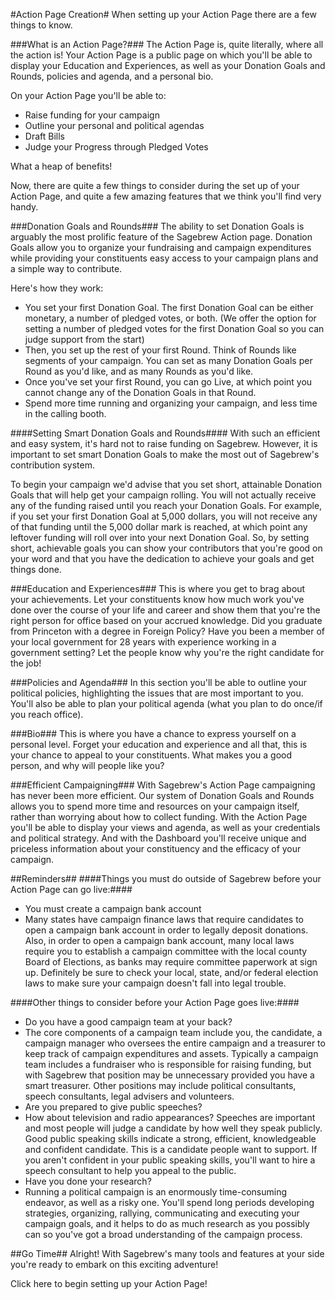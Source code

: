 #Action Page Creation#
When setting up your Action Page there are a few things to know.

###What is an Action Page?###
The Action Page is, quite literally, where all the action is!
Your Action Page is a public page on which you'll be able
to display your Education and Experiences, as well as your Donation
Goals and Rounds, policies and agenda, and a personal bio.

On your Action Page you'll be able to:

 - Raise funding for your campaign
 - Outline your personal and political agendas
 - Draft Bills
 - Judge your Progress through Pledged Votes

What a heap of benefits!

Now, there are quite a few things to consider during the set up of your 
Action Page, and quite a few amazing features that we think you'll find very 
handy.

###Donation Goals and Rounds###
The ability to set Donation Goals is arguably the most prolific
feature of the Sagebrew Action page. Donation Goals allow you
to organize your fundraising and campaign expenditures
while providing your constituents easy access to
your campaign plans and a simple way to contribute.

 Here's how they work:

 - You set your first Donation Goal. The first Donation Goal can
 be either monetary, a number of pledged votes, or both. (We offer
 the option for setting a number of pledged votes for the first
 Donation Goal so you can judge support from the start)
 - Then,
 you set up the rest of your first Round. Think of Rounds like
 segments of your campaign. You can set as many Donation Goals per
 Round as you'd like, and as many Rounds as you'd like.
 - Once you've set your first Round, you can go Live, at which point
 you cannot change any of the Donation Goals in that Round.
 - Spend more time running and organizing your campaign, and less time
 in the calling booth.

####Setting Smart Donation Goals and Rounds####
With such an efficient and easy system, it's hard not to raise funding
on Sagebrew.
However, it is important to set smart Donation Goals to make the
most out of Sagebrew's contribution system.

To begin your campaign we'd advise that
you set short, attainable Donation Goals that
will help get your campaign rolling. You will not actually
receive any of the funding raised until you reach your Donation
Goals. For example, if you set your first Donation Goal at
5,000 dollars, you will not receive any of that funding until
the 5,000 dollar mark is reached, at which point any leftover
funding will roll over into your next Donation Goal. So, by setting short,
achievable goals you can show your contributors that
you're good on your word and that you have the dedication
to achieve your goals and get things done.


###Education and Experiences###
This is where you get to brag about your achievements. Let your
constituents know how much work you've done over the course of your
life and career and show them that you're the right person for office
based on your accrued knowledge. Did you graduate from Princeton with
a degree in Foreign Policy? Have you been a member of your local government
for 28 years with experience working in a government setting? Let the people
know why you're the right candidate for the job!

###Policies and Agenda###
In this section you'll be able to outline your political policies, highlighting
the issues that are most important to you. You'll also be able to
plan your political agenda (what you plan to do once/if you reach office).

###Bio###
This is where you have a chance to express yourself on a personal level.
Forget your education and experience and all that, this is your chance
to appeal to your constituents. What makes you a good person, and why will
people like you?


###Efficient Campaigning###
With Sagebrew's Action Page campaigning has never been more
efficient. Our system of Donation Goals and Rounds allows you
to spend more time and resources on your campaign itself, rather
than worrying about how to collect funding. With the Action Page you'll
be able to display your views and agenda, as well as your credentials
and political strategy. And with the Dashboard you'll receive
unique and priceless information about your constituency and the efficacy of
your campaign.

##Reminders##
####Things you must do outside of Sagebrew before your Action Page can go live:####
- You must create a campaign bank account
 - Many states have campaign finance laws that require candidates to open a 
 campaign bank account in order to legally deposit donations. Also, in order to 
 open a campaign bank account, many local laws require you to establish a 
 campaign committee with the local county Board of Elections, as banks may 
 require committee paperwork at sign up. Definitely be sure to check your 
 local, state, and/or federal election laws to make sure your campaign doesn't 
 fall into legal trouble.  

####Other things to consider before your Action Page goes live:####
- Do you have a good campaign team at your back?
 - The core components of a campaign team include you, the candidate, a 
 campaign manager who oversees the entire campaign and a treasurer to keep 
 track of campaign expenditures and assets. Typically a campaign team includes 
 a fundraiser who is responsible for raising funding, but with Sagebrew that 
 position may be unnecessary provided you have a smart treasurer. Other 
 positions may include political consultants, speech consultants, legal 
 advisers and volunteers.
- Are you prepared to give public speeches?
 - How about television and radio appearances? Speeches are important and most 
 people will judge a candidate by how well they speak publicly. Good public 
 speaking skills indicate a strong, efficient, knowledgeable and confident 
 candidate. This is a candidate people want to support. If you aren't 
 confident in your public speaking skills, you'll want to hire a speech 
 consultant to help you appeal to the public.
- Have you done your research?
 - Running a political campaign is an enormously time-consuming endeavor, 
 as well as a risky one. You'll spend long periods developing strategies, 
 organizing, rallying, communicating and executing your campaign goals, 
 and it helps to do as much research as you possibly can so you've got a 
 broad understanding of the campaign process.
 
##Go Time##
Alright! With Sagebrew's many tools and features at your side you're ready to 
embark on this exciting adventure!

Click here to begin setting up your Action Page!
